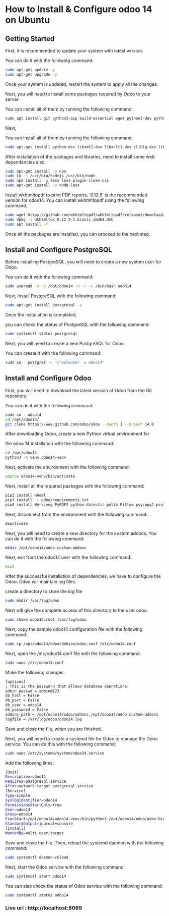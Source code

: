 # How to Install & Configure odoo 14 on Ubuntu

## Getting Started

First, it is recommended to update your system with latest version.

You can do it with the following command:

```sh
sudo apt-get update -y
sudo apt-get upgrade -y
```

Once your system is updated, restart the system to apply all the changes:

Next, you will need to install some packages required by Odoo to your server.

You can install all of them by running the following command:

```sh
sudo apt install git python3-pip build-essential wget python3-dev python3-venv python3-wheel libxslt-dev libzip-dev libldap2-dev libsasl2-dev python3-setuptools node-less libpq-dev -y
```

Next,

You can install all of them by running the following command:

```sh
sudo apt-get install python-dev libxml2-dev libxslt1-dev zlib1g-dev libsasl2-dev libldap2-dev build-essential libssl-dev libffi-dev libmysqlclient-dev libjpeg-dev libpq-dev libjpeg8-dev liblcms2-dev libblas-dev libatlas-base-dev
```
After installation of the packages and libraries, need to install some web dependencies also.

```sh
sudo apt-get install -y npm
sudo ln -s /usr/bin/nodejs /usr/bin/node
sudo npm install -g less less-plugin-clean-css
sudo apt-get install -y node-less
```

Install wkhtmltopdf to print PDF reports. ‘0.12.5’ is the recommended version for odoo14. You can install wkhtmltopdf using the following command.

```sh
sudo wget https://github.com/wkhtmltopdf/wkhtmltopdf/releases/download/0.12.5/wkhtmltox_0.12.5-1.bionic_amd64.deb
sudo dpkg -i wkhtmltox_0.12.5-1.bionic_amd64.deb
sudo apt install -f
```


Once all the packages are installed, you can proceed to the next step.

## Install and Configure PostgreSQL

Before installing PostgreSQL, you will need to create a new system user for Odoo.


You can do it with the following command:


```sh
sudo useradd -m -d /opt/odoo14 -U -r -s /bin/bash odoo14
```

Next, install PostgreSQL with the following command:

```sh
sudo apt-get install postgresql -y
```
Once the installation is completed,

you can check the status of PostgreSQL with the following command:

```sh
sudo systemctl status postgresql
```

Next, you will need to create a new PostgreSQL for Odoo.

You can create it with the following command:

```sh
sudo su - postgres -c "createuser -s odoo14"
```
## Install and Configure Odoo

First, you will need to download the latest version of Odoo from the Git repository.

You can do it with the following command:


```sh
sudo su - odoo14
cd /opt/odoo14/
git clone https://www.github.com/odoo/odoo --depth 1 --branch 14.0
```
After downloading Odoo, create a new Python virtual environment for

the odoo 14 installation with the following command:

```sh
cd /opt/odoo14
python3 -m venv odoo14-venv
```
Next, activate the environment with the following command:

```sh
source odoo14-venv/bin/activate
```

Next, install all the required packages with the following command:

```sh
pip3 install wheel
pip3 install -r odoo/requirements.txt
pip3 install Werkzeug PyPDF2 python-dateutil polib Pillow psycopg2 psutil reportlab
```
Next, disconnect from the environment with the following command:


```sh
deactivate
```

Next, you will need to create a new directory for the custom addons. You can do it with the following command:


```sh
mkdir /opt/odoo14/odoo-custom-addons
```

Next, exit from the odoo14 user with the following command:

```sh
exit
```

After the successful installation of dependencies, we have to configure the Odoo. Odoo will maintain log files.

create a directory to store the log file

```sh
sudo mkdir /var/log/odoo
```
Next will give the complete access of this directory to the user odoo.

```sh
sudo chown odoo14:root /var/log/odoo
```

Next, copy the sample odoo14 configuration file with the following command:

```sh
sudo cp /opt/odoo14/odoo/debian/odoo.conf /etc/odoo14.conf
```

Next, open the /etc/odoo14.conf file with the following command:


```sh
sudo nano /etc/odoo14.conf
```
Make the following changes:

```sh
[options]
; This is the password that allows database operations:
admin_passwd = admin@123
db_host = False
db_port = False
db_user = odoo14
db_password = False
addons_path = /opt/odoo14/odoo/addons,/opt/odoo14/odoo-custom-addons
logfile = /var/log/odoo/odoo14.log
```
Save and close the file, when you are finished.

Next, you will need to create a systemd file for Odoo to manage the Odoo service. You can do this with the following command:


```sh
sudo nano /etc/systemd/system/odoo14.service
```

Add the following lines:

```sh
[Unit]
Description=odoo14
Requires=postgresql.service
After=network.target postgresql.service
[Service]
Type=simple
SyslogIdentifier=odoo14
PermissionsStartOnly=true
User=odoo14
Group=odoo14
ExecStart=/opt/odoo14/odoo14-venv/bin/python3 /opt/odoo14/odoo/odoo-bin -c /etc/odoo14.conf
StandardOutput=journal+console
[Install]
WantedBy=multi-user.target
```

Save and close the file. Then, reload the systemd daemon with the following command:


```sh
sudo systemctl daemon-reload
```


Next, start the Odoo service with the following command:



```sh
sudo systemctl start odoo14
```

You can also check the status of Odoo service with the following command:


```sh
sudo systemctl status odoo14
```

### Live url : http://localhost:8069
